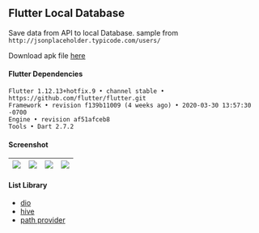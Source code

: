 ## Flutter Local Database

Save data from API to local Database. sample from ```http://jsonplaceholder.typicode.com/users/```

Download apk file [here](https://www.dropbox.com/s/bneo1d0942xmuwy)

#### Flutter Dependencies
```
Flutter 1.12.13+hotfix.9 • channel stable • https://github.com/flutter/flutter.git
Framework • revision f139b11009 (4 weeks ago) • 2020-03-30 13:57:30 -0700
Engine • revision af51afceb8
Tools • Dart 2.7.2
```

#### Screenshot

| ![](https://i.imgur.com/JikuOGr.jpg) | ![](https://i.imgur.com/68jVMUQ.jpg) | ![](https://i.imgur.com/KekPZAJ.jpg) | ![](https://i.imgur.com/CSSmhkU.jpg) |
| ---- | ---- | ---- | ---- |

#### List Library
- [dio](https://pub.dev/packages/dio)
- [hive](https://pub.dev/packages/hive)
- [path provider](https://pub.dev/packages/path_provider)